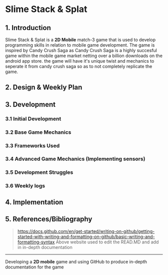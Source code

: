 # Slime Stack & Splat
## 1. Introduction
Slime Stack & Splat is a **2D Mobile** match-3 game that is used to develop programming skills in relation to mobile game development. The game is inspired by Candy Crush Saga as Candy Crush Saga is a highly succesful game within the mobile game market netting over a billion downloads on the android app store. the game will have it's unique twist and mechanics to seperate it from candy crush saga so as to not completely replicate the game. 
## 2. Design & Weekly Plan
## 3. Development
### 3.1 Initial Development
### 3.2 Base Game Mechanics
### 3.3 Frameworks Used 
### 3.4 Advanced Game Mechanics (Implementing sensors) 
### 3.5 Development Struggles 
### 3.6 Weekly logs
## 4. Implementation
## 5. References/Bibliography 
> https://docs.github.com/en/get-started/writing-on-github/getting-started-with-writing-and-formatting-on-github/basic-writing-and-formatting-syntax
Above website used to edit the READ.MD and add in in-depth documentation

-----------------------------------------------------------------------------------------------------------------------------------------------------------------
Developing a **2D mobile** game and using GitHub to produce in-depth documentation for the game
